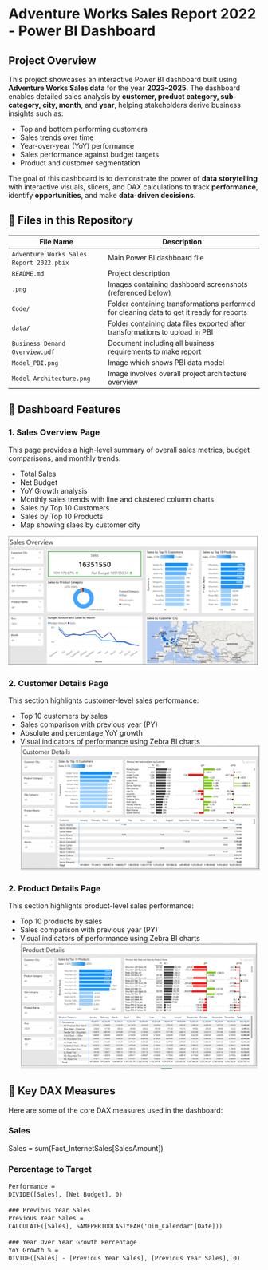 # Adventure Works Sales Report 2022 - Power BI Dashboard

##  Project Overview

This project showcases an interactive Power BI dashboard built using **Adventure Works Sales data** for the year **2023–2025**. The dashboard enables detailed sales analysis by **customer, product category, sub-category, city, month**, and **year**, helping stakeholders derive business insights such as:

- Top and bottom performing customers
- Sales trends over time
- Year-over-year (YoY) performance
- Sales performance against budget targets
- Product and customer segmentation

The goal of this dashboard is to demonstrate the power of **data storytelling** with interactive visuals, slicers, and DAX calculations to track **performance**, identify **opportunities**, and make **data-driven decisions**.
## 📁 Files in this Repository

| File Name | Description |
|-----------|-------------|
| `Adventure Works Sales Report 2022.pbix` | Main Power BI dashboard file |
| `README.md` | Project description |
| `.png` | Images containing dashboard screenshots (referenced below) |
| `Code/` | Folder containing transformations performed for cleaning data to get it ready for reports |
| `data/` | Folder containing data files exported after transformations to upload in PBI |
| `Business Demand Overview.pdf` | Document including all business requirements to make report |
| `Model_PBI.png` | Image which shows PBI data model |
| `Model Architecture.png` | Image involves overall project architecture overview |
## 🧩 Dashboard Features

### 1. **Sales Overview Page**

This page provides a high-level summary of overall sales metrics, budget comparisons, and monthly trends.

- Total Sales
- Net Budget
- YoY Growth analysis
- Monthly sales trends with line and clustered column charts
- Sales by Top 10 Customers
- Sales by Top 10 Products
- Map showing slaes by customer city

![Sales Overview](Sales_Page.png)
### 2. **Customer Details Page**

This section highlights customer-level sales performance:

- Top 10 customers by sales
- Sales comparison with previous year (PY)
- Absolute and percentage YoY growth
- Visual indicators of performance using Zebra BI charts
![Customer Details](Customer_Page.png)

### 2. **Product Details Page**

This section highlights product-level sales performance:

- Top 10 products by sales
- Sales comparison with previous year (PY)
- Visual indicators of performance using Zebra BI charts
![Product Details](Product_Page.png)

## 🧠 Key DAX Measures

Here are some of the core DAX measures used in the dashboard:

### Sales
Sales = sum(Fact_InternetSales[SalesAmount])

### Percentage to Target
```DAX
Performance = 
DIVIDE([Sales], [Net Budget], 0)

### Previous Year Sales
Previous Year Sales = 
CALCULATE([Sales], SAMEPERIODLASTYEAR('Dim_Calendar'[Date]))

### Year Over Year Growth Percentage
YoY Growth % = 
DIVIDE([Sales] - [Previous Year Sales], [Previous Year Sales], 0)
